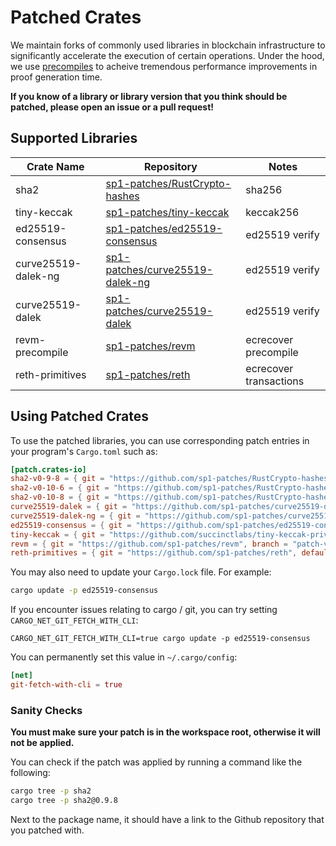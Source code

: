 # Patched Crates

We maintain forks of commonly used libraries in blockchain infrastructure to significantly accelerate the execution of certain operations.
Under the hood, we use [precompiles](./precompiles.md) to acheive tremendous performance improvements in proof generation time.

**If you know of a library or library version that you think should be patched, please open an issue or a pull request!**

## Supported Libraries

| Crate Name          | Repository                                                                            | Notes                  |
| ------------------- | ------------------------------------------------------------------------------------- | ---------------------- |
| sha2                | [sp1-patches/RustCrypto-hashes](https://github.com/sp1-patches/RustCrypto-hashes)     | sha256                 |
| tiny-keccak         | [sp1-patches/tiny-keccak](https://github.com/sp1-patches/tiny-keccak)                 | keccak256              |
| ed25519-consensus   | [sp1-patches/ed25519-consensus](http://github.com/sp1-patches/ed25519-consensus)      | ed25519 verify         |
| curve25519-dalek-ng | [sp1-patches/curve25519-dalek-ng](https://github.com/sp1-patches/curve25519-dalek-ng) | ed25519 verify         |
| curve25519-dalek    | [sp1-patches/curve25519-dalek](https://github.com/sp1-patches/curve25519-dalek)       | ed25519 verify         |
| revm-precompile     | [sp1-patches/revm](https://github.com/sp1-patches/revm)                               | ecrecover precompile   |
| reth-primitives     | [sp1-patches/reth](https://github.com/sp1-patches/reth)                               | ecrecover transactions |

## Using Patched Crates

To use the patched libraries, you can use corresponding patch entries in your program's `Cargo.toml` such as:

```toml
[patch.crates-io]
sha2-v0-9-8 = { git = "https://github.com/sp1-patches/RustCrypto-hashes", package = "sha2", branch = "patch-v0.9.8" }
sha2-v0-10-6 = { git = "https://github.com/sp1-patches/RustCrypto-hashes", package = "sha2", branch = "patch-v0.10.6" }
sha2-v0-10-8 = { git = "https://github.com/sp1-patches/RustCrypto-hashes", package = "sha2", branch = "patch-v0.10.8" }
curve25519-dalek = { git = "https://github.com/sp1-patches/curve25519-dalek", branch = "patch-v4.1.1" }
curve25519-dalek-ng = { git = "https://github.com/sp1-patches/curve25519-dalek-ng", branch = "patch-v4.1.1" }
ed25519-consensus = { git = "https://github.com/sp1-patches/ed25519-consensus", branch = "patch-v2.1.0" }
tiny-keccak = { git = "https://github.com/succinctlabs/tiny-keccak-private", branch = "patch-v2.0.2" }
revm = { git = "https://github.com/sp1-patches/revm", branch = "patch-v5.0.0" }
reth-primitives = { git = "https://github.com/sp1-patches/reth", default-features = false, branch = "sp1-reth" }
```

You may also need to update your `Cargo.lock` file. For example:

```bash
cargo update -p ed25519-consensus
```

If you encounter issues relating to cargo / git, you can try setting `CARGO_NET_GIT_FETCH_WITH_CLI`:

```
CARGO_NET_GIT_FETCH_WITH_CLI=true cargo update -p ed25519-consensus
```

You can permanently set this value in `~/.cargo/config`:

```toml
[net]
git-fetch-with-cli = true
```

### Sanity Checks

**You must make sure your patch is in the workspace root, otherwise it will not be applied.**

You can check if the patch was applied by running a command like the following:

```bash
cargo tree -p sha2
cargo tree -p sha2@0.9.8
```

Next to the package name, it should have a link to the Github repository that you patched with.
